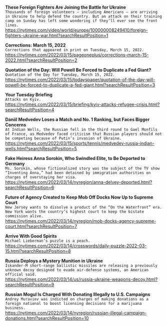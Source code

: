 **These Foreign Fighters Are Joining the Battle for Ukraine**\
`Thousands of foreign volunteers — including Americans — are arriving in Ukraine to help defend the country. But an attack on their training camp on Sunday has left some wondering if they’ll ever see the front lines.`\
https://nytimes.com/video/world/europe/100000008249410/foreign-fighters-ukraine-war.html?searchResultPosition=1

**Corrections: March 15, 2022**\
`Corrections that appeared in print on Tuesday, March 15, 2022.`\
https://nytimes.com/2022/03/15/pageoneplus/corrections-march-15-2022.html?searchResultPosition=2

**Quotation of the Day: Will Powell Be Forced to Duplicate a Fed Giant?**\
`Quotation of the Day for Tuesday, March 15, 2022.`\
https://nytimes.com/2022/03/15/todayspaper/quotation-of-the-day-will-powell-be-forced-to-duplicate-a-fed-giant.html?searchResultPosition=3

**Your Tuesday Briefing**\
`Attacks on Kyiv.`\
https://nytimes.com/2022/03/15/briefing/kyiv-attacks-refugee-crisis.html?searchResultPosition=4

**Daniil Medvedev Loses a Match and No. 1 Ranking, but Faces Bigger Concerns**\
`At Indian Wells, the Russian fell in the third round to Gael Monfils of France, as Medvedev faced criticism that Russian players should not be competing because of Putin’s invasion of Ukraine.`\
https://nytimes.com/2022/03/15/sports/tennis/medvedev-russia-indian-wells.html?searchResultPosition=5

**Fake Heiress Anna Sorokin, Who Swindled Elite, to Be Deported to Germany**\
`Ms. Sorokin, whose fictionalized story was the subject of the TV show “Inventing Anna,” had been detained by immigration authorities on charges of overstaying her visa.`\
https://nytimes.com/2022/03/14/nyregion/anna-delvey-deported.html?searchResultPosition=6

**Future of Agency Created to Keep Mob Off Docks Now Up to Supreme Court**\
`New Jersey wants to dissolve a product of the “On the Waterfront” era. New York wants the country’s highest court to keep the bistate commission alive.`\
https://nytimes.com/2022/03/14/nyregion/mob-docks-agency-supreme-court.html?searchResultPosition=7

**Arrive With Good Spirits**\
`Michael Lieberman’s puzzle is a peach.`\
https://nytimes.com/2022/03/14/crosswords/daily-puzzle-2022-03-15.html?searchResultPosition=8

**Russia Deploys a Mystery Munition in Ukraine**\
`Iskander-M short-range ballistic missiles are releasing a previously unknown decoy designed to evade air-defense systems, an American official said.`\
https://nytimes.com/2022/03/14/us/russia-ukraine-weapons-decoy.html?searchResultPosition=9

**Russian Mogul Is Charged With Donating Illegally to U.S. Campaigns**\
`Andrey Muraviev was indicted on charges of making donations as a foreign national to boost licensing decisions for a marijuana business.`\
https://nytimes.com/2022/03/14/nyregion/russian-illegal-campaign-donations.html?searchResultPosition=10

